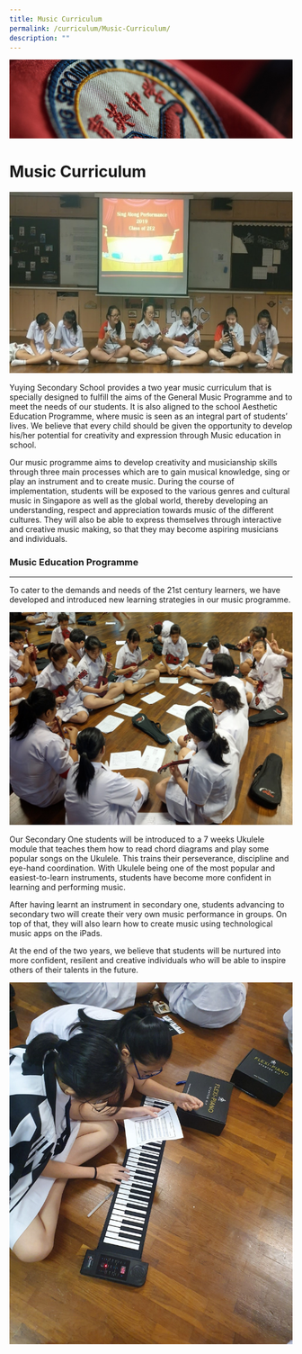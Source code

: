 ```yaml
---
title: Music Curriculum
permalink: /curriculum/Music-Curriculum/
description: ""
---
```

![](/images/Curriculum.jpg)

Music Curriculum
================

![](/images/Music1.jpeg)

Yuying Secondary School provides a two year music curriculum that is specially designed to fulfill the aims of the General Music Programme and to meet the needs of our students. It is also aligned to the school Aesthetic Education Programme, where music is seen as an integral part of students’ lives. We believe that every child should be given the opportunity to develop his/her potential for creativity and expression through Music education in school. 

  

Our music programme aims to develop creativity and musicianship skills through three main processes which are to gain musical knowledge, sing or play an instrument and to create music. During the course of implementation, students will be exposed to the various genres and cultural music in Singapore as well as the global world, thereby developing an understanding, respect and appreciation towards music of the different cultures. They will also be able to express themselves through interactive and creative music making, so that they may become aspiring musicians and individuals.

### Music Education Programme
-------------------------

To cater to the demands and needs of the 21st century learners, we have developed and introduced new learning strategies in our music programme.

![](/images/Music2.jpeg)

Our Secondary One students will be introduced to a 7 weeks Ukulele module that teaches them how to read chord diagrams and play some popular songs on the Ukulele. This trains their perseverance, discipline and eye-hand coordination. With Ukulele being one of the most popular and easiest-to-learn instruments, students have become more confident in learning and performing music.

  

After having learnt an instrument in secondary one, students advancing to secondary two will create their very own music performance in groups. On top of that, they will also learn how to create music using technological music apps on the iPads. 

  

At the end of the two years, we believe that students will be nurtured into more confident, resilent and creative individuals who will be able to inspire others of their talents in the future.

![](/images/Music3.jpeg)